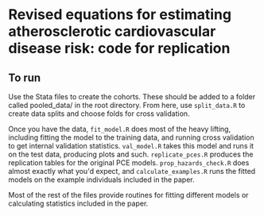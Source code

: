 # Revised equations for estimating atherosclerotic cardiovascular disease risk: code for replication

## To run
Use the Stata files to create the cohorts. These should be added to a folder called pooled_data/ in the root directory. From here, use `split_data.R` to create data splits and choose folds for cross validation.

Once you have the data, `fit_model.R` does most of the heavy lifting, including fitting the model to the training data, and running cross validation to get internal validation statistics. `val_model.R` takes this model and runs it on the test data, producing plots and such. `replicate_pces.R` produces the replication tables for the original PCE models. `prop_hazards_check.R` does almost exactly what you'd expect, and `calculate_examples.R` runs the fitted models on the example individuals included in the paper.

Most of the rest of the files provide routines for fitting different models or calculating statistics included in the paper.

